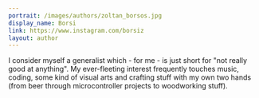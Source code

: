 ```yaml
---
portrait: /images/authors/zoltan_borsos.jpg
display_name: Borsi
link: https://www.instagram.com/borsiz
layout: author
---
```

I consider myself a generalist which - for me - is just short for "not really good at anything". My ever-fleeting interest frequently touches music, coding, some kind of visual arts and crafting stuff with my own two hands (from beer through microcontroller projects to woodworking stuff).